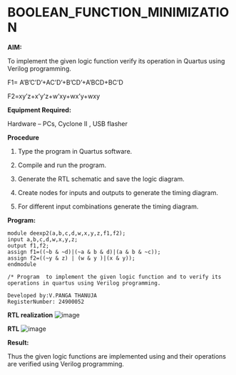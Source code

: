  # BOOLEAN_FUNCTION_MINIMIZATION

**AIM:**

To implement the given logic function verify its operation in Quartus using Verilog programming.

F1= A’B’C’D’+AC’D’+B’CD’+A’BCD+BC’D 

F2=xy’z+x’y’z+w’xy+wx’y+wxy

**Equipment Required:**

Hardware – PCs, Cyclone II , USB flasher

**Procedure**

1.	Type the program in Quartus software.

2.	Compile and run the program.

3.	Generate the RTL schematic and save the logic diagram.

4.	Create nodes for inputs and outputs to generate the timing diagram.

5.	For different input combinations generate the timing diagram.


**Program:**
```
module deexp2(a,b,c,d,w,x,y,z,f1,f2);
input a,b,c,d,w,x,y,z;
output f1,f2;
assign f1=((~b & ~d)|(~a & b & d)|(a & b & ~c));
assign f2=((~y & z) | (w & y )|(x & y));
endmodule

/* Program  to implement the given logic function and to verify its operations in quartus using Verilog programming. 

Developed by:V.PANGA THANUJA
RegisterNumber: 24900052

```
**RTL realization**
![image](https://github.com/user-attachments/assets/ba1e90a3-8628-4ba7-a0d3-9bb72ddbcdfd)


**RTL**
![image](https://github.com/user-attachments/assets/5d3e912b-ea25-4447-8cea-c1f8d797c752)

**Result:**

Thus the given logic functions are implemented using and their operations are verified using Verilog programming.

